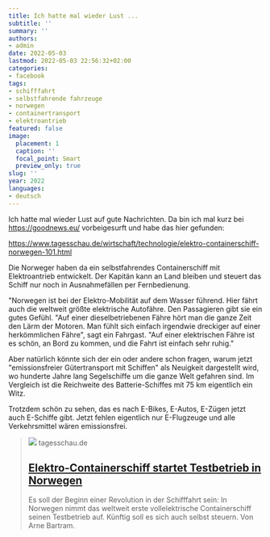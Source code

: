 ```yaml
---
title: Ich hatte mal wieder Lust ...
subtitle: ''
summary: ''
authors:
- admin
date: 2022-05-03
lastmod: 2022-05-03 22:56:32+02:00
categories:
- facebook
tags:
- schifffahrt
- selbstfahrende fahrzeuge
- norwegen
- containertransport
- elektroantrieb
featured: false
image:
  placement: 1
  caption: ''
  focal_point: Smart
  preview_only: true
slug: ''
year: 2022
languages:
- deutsch
---
```


Ich hatte mal wieder Lust auf gute Nachrichten. Da bin ich mal kurz bei https://goodnews.eu/ vorbeigesurft und habe das hier gefunden: 

https://www.tagesschau.de/wirtschaft/technologie/elektro-containerschiff-norwegen-101.html

Die Norweger haben da ein selbstfahrendes Containerschiff mit Elektroantrieb entwickelt. Der Kapitän kann an Land bleiben und steuert das Schiff nur noch in Ausnahmefällen per Fernbedienung. 

"Norwegen ist bei der Elektro-Mobilität auf dem Wasser führend. Hier fährt auch die weltweit größte elektrische Autofähre. Den Passagieren gibt sie ein gutes Gefühl. "Auf einer dieselbetriebenen Fähre hört man die ganze Zeit den Lärm der Motoren. Man fühlt sich einfach irgendwie dreckiger auf einer herkömmlichen Fähre", sagt ein Fahrgast. "Auf einer elektrischen Fähre ist es schön, an Bord zu kommen, und die Fahrt ist einfach sehr ruhig."

Aber natürlich könnte sich der ein oder andere schon fragen, warum jetzt "emissionsfreier Gütertransport mit Schiffen" als Neuigkeit dargestellt wird, wo hunderte Jahre lang Segelschiffe um die ganze Welt gefahren sind. Im Vergleich ist die Reichweite des Batterie-Schiffes mit 75 km eigentlich ein Witz. 

Trotzdem schön zu sehen, das es nach E-Bikes, E-Autos, E-Zügen jetzt auch E-Schiffe gibt. Jetzt fehlen eigentlich nur E-Flugzeuge und alle Verkehrsmittel wären emissionsfrei.
> [![](https://images.tagesschau.de/image/5cc46d5c-9937-4adf-bd98-ca0391518aea/AAABhnYSHrk/AAABibBxqrQ/16x9-1280/sendungsbild-938255.jpg)](https://www.tagesschau.de/wirtschaft/technologie/elektro-containerschiff-norwegen-101.html)
> tagesschau.de
> ## [Elektro-Containerschiff startet Testbetrieb in Norwegen](https://www.tagesschau.de/wirtschaft/technologie/elektro-containerschiff-norwegen-101.html)
>
>Es soll der Beginn einer Revolution in der Schifffahrt sein: In Norwegen nimmt das weltweit erste vollelektrische Containerschiff seinen Testbetrieb auf. Künftig soll es sich auch selbst steuern. Von Arne Bartram.